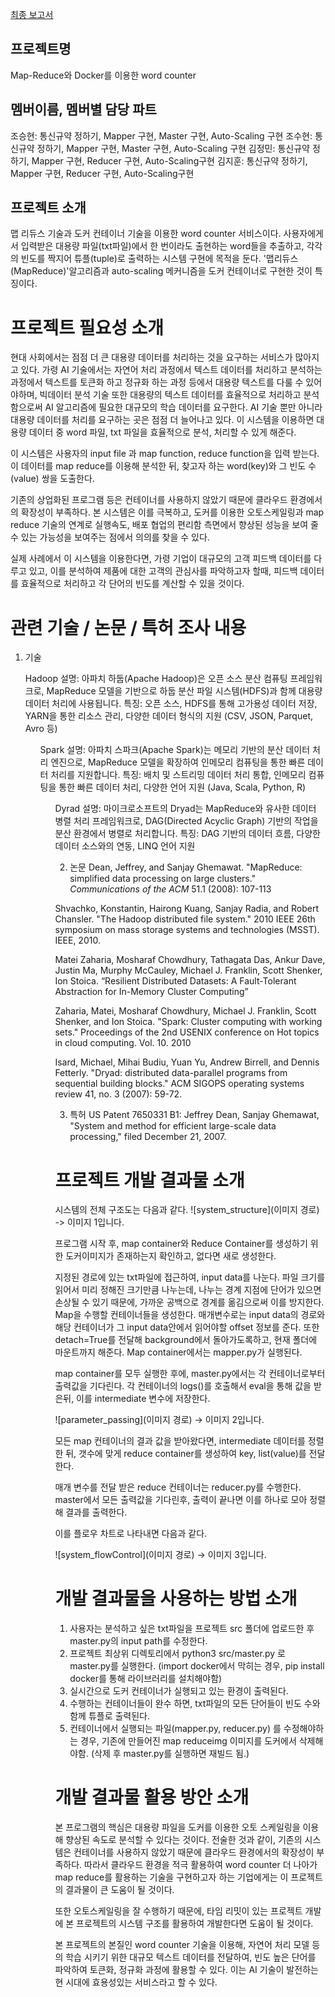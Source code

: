 <u> 최종 보고서 </u>

## 프로젝트명 

Map-Reduce와 Docker를 이용한 word counter

## 멤버이름, 멤버별 담당 파트 

조승현: 통신규약 정하기, Mapper 구현, Master 구현, Auto-Scaling 구현 
조수현: 통신규약 정하기, Mapper 구현, Master 구현, Auto-Scaling 구현 
김정민: 통신규약 정하기, Mapper 구현, Reducer 구현, Auto-Scaling구현 
김지훈: 통신규약 정하기, Mapper 구현, Reducer 구현, Auto-Scaling구현 

## 프로젝트 소개

맵 리듀스 기술과 도커 컨테이너 기술을 이용한 word counter 서비스이다.
사용자에게서 입력받은 대용량 파일(txt파일)에서 한 번이라도 출현하는 word들을 추출하고, 각각의 빈도를 짝지어 튜플(tuple)로 출력하는 시스템 구현에 목적을 둔다. '맵리듀스(MapReduce)'알고리즘과 auto-scaling 메커니즘을  도커 컨테이너로 구현한 것이 특징이다.

# 프로젝트 필요성 소개

현대 사회에서는 점점 더 큰 대용량 데이터를 처리하는 것을 요구하는 서비스가 많아지고 있다. 가령 AI 기술에서는 자연어 처리 과정에서 텍스트 데이터를 처리하고 분석하는 과정에서 텍스트를 토큰화 하고 정규화 하는 과정 등에서 대용량 텍스트를 다룰 수 있어야하며, 빅데이터 분석 기술 또한 대용량의 텍스트 데이터를 효율적으로 처리하고 분석함으로써 AI 알고리즘에 필요한 대규모의 학습 데이터를 요구한다. AI 기술 뿐만 아니라 대용량 데이터를 처리를 요구하는 곳은 점점 더 늘어나고 있다. 이 시스템을 이용하면 대용량 데이터 중 word 파일, txt 파일을 효율적으로 분석, 처리할 수 있게 해준다.

이 시스템은 사용자의 input file 과 map function, reduce function을 입력 받는다. 이 데이터를 map reduce를 이용해 분석한 뒤, 찾고자 하는 word(key)와 그 빈도 수(value) 쌍을 도출한다.

기존의 상업화된 프로그램 등은 컨테이너를 사용하지 않았기 때문에 클라우드 환경에서의 확장성이 부족하다. 본 시스템은 이를 극복하고, 도커를 이용한 오토스케일링과 map reduce 기술의 연계로 실행속도, 배포 협업의 편리함 측면에서 향상된 성능을 보여 줄 수 있는 가능성을 보여주는 점에서 의의를 찾을 수 있다.

실제 사례에서 이 시스템을 이용한다면, 가령 기업이 대규모의 고객 피드백 데이터를 다루고 있고, 이를 분석하여 제품에 대한 고객의 관심사를 파악하고자 할때, 피드백 데이터를 효율적으로 처리하고 각 단어의 빈도를 계산할 수 있을 것이다.

# 관련 기술 / 논문 / 특허 조사 내용

1) 기술
<ul> Hadoop
설명: 아파치 하둡(Apache Hadoop)은 오픈 소스 분산 컴퓨팅 프레임워크로, MapReduce 모델을 기반으로 하둡 분산 파일 시스템(HDFS)과 함께 대용량 데이터 처리에 사용됩니다. 특징: 오픈 소스, HDFS를 통해 고가용성 데이터 저장, YARN을 통한 리소스 관리, 다양한 데이터 형식의 지원 (CSV, JSON, Parquet, Avro 등)

<ul> Spark
설명: 아파치 스파크(Apache Spark)는 메모리 기반의 분산 데이터 처리 엔진으로, MapReduce 모델을 확장하여 인메모리 컴퓨팅을 통한 빠른 데이터 처리를 지원합니다. 특징: 배치 및 스트리밍 데이터 처리 통합, 인메모리 컴퓨팅을 통한 빠른 데이터 처리, 다양한 언어 지원 (Java, Scala, Python, R)

<ul> Dyrad
설명: 마이크로소프트의 Dryad는 MapReduce와 유사한 데이터 병렬 처리 프레임워크로, DAG(Directed Acyclic Graph) 기반의 작업을 분산 환경에서 병렬로 처리합니다.
특징: DAG 기반의 데이터 흐름, 다양한 데이터 소스와의 연동, LINQ 언어 지원

2) 논문 
Dean, Jeffrey, and Sanjay Ghemawat. "MapReduce: simplified data processing on large clusters." *Communications of the ACM* 51.1 (2008): 107-113

Shvachko, Konstantin, Hairong Kuang, Sanjay Radia, and Robert Chansler. "The Hadoop distributed file system." 2010 IEEE 26th symposium on mass storage systems and technologies (MSST). IEEE, 2010.

Matei Zaharia, Mosharaf Chowdhury, Tathagata Das, Ankur Dave, Justin Ma, Murphy McCauley, Michael J. Franklin, Scott Shenker, Ion Stoica. “Resilient Distributed Datasets: A Fault-Tolerant Abstraction for In-Memory Cluster Computing”

Zaharia, Matei, Mosharaf Chowdhury, Michael J. Franklin, Scott Shenker, and Ion Stoica. "Spark: Cluster computing with working sets." Proceedings of the 2nd USENIX conference on Hot topics in cloud computing. Vol. 10. 2010

Isard, Michael, Mihai Budiu, Yuan Yu, Andrew Birrell, and Dennis Fetterly. "Dryad: distributed data-parallel programs from sequential building blocks." ACM SIGOPS operating systems review 41, no. 3 (2007): 59-72.

3) 특허
US Patent 7650331 B1: Jeffrey Dean, Sanjay Ghemawat, "System and method for efficient large-scale data processing," filed December 21, 2007.

# 프로젝트 개발 결과물 소개

시스템의 전체 구조도는 다음과 같다.
![system_structure](이미지 경로) -> 이미지 1입니다.

프로그램 시작 후, map container와 Reduce Container를 생성하기 위한 도커이미지가 존재하는지 확인하고, 없다면 새로 생성한다.

지정된 경로에 있는 txt파일에 접근하여, input data를 나눈다. 파일 크기를 읽어서 미리 정해진 크기만큼 나누는데, 나누는 경계 지점에 단어가 있으면 손상될 수 있기 때문에, 가까운 공백으로 경계를 옮김으로써 이를 방지한다.
Map을 수행할 컨테이너들을 생성한다. 매개변수로는 input data의 경로와 해당 컨테이너가 그 input data안에서 읽어야할 offset 정보를 준다. 또한 detach=True를 전달해 background에서 돌아가도록하고, 현재 폴더에 마운트까지 해준다.
Map container에서는 mapper.py가 실행된다.

map container를 모두 실행한 후에, master.py에서는 각 컨테이너로부터 출력값을 기다린다. 각 컨테이너의 logs()를 호출해서 eval을 통해 값을 받은뒤, 이를 intermediate 변수에 저장한다.

![parameter_passing](이미지 경로) -> 이미지 2입니다.

모든 map 컨테이너의 결과 값을 받아왔다면, intermediate 데이터를 정렬한 뒤, 갯수에 맞게 reduce container를 생성하여 key, list(value)를 전달한다. 


매개 변수를 전달 받은 reduce 컨테이너는 reducer.py를 수행한다. master에서 모든 출력값을 기다린후, 출력이 끝나면 이를 하나로 모아 정렬해 결과를 출력한다. 



이를 플로우 차트로 나타내면 다음과 같다.

![system_flowControl](이미지 경로) -> 이미지 3입니다.




# 개발 결과물을 사용하는 방법 소개

1. 사용자는 분석하고 싶은 txt파일을 프로젝트 src 폴더에 업로드한 후 master.py의 input path를 수정한다.
2. 프로젝트 최상위 디렉토리에서 python3 src/master.py 로 master.py를 실행한다. (import docker에서 막히는 경우, pip install docker를 통해 라이브러리를 설치해야함)
3. 실시간으로 도커 컨테이너가 실행되고 있는 환경이 출력된다. 
4. 수행하는 컨테이너들이 완수 하면, txt파일의 모든 단어들이 빈도 수와 함께 튜플로 출력된다.
5. 컨테이너에서 실행되는 파일(mapper.py, reducer.py) 를 수정해야하는 경우, 기존에 만들어진 map reduceimg 이미지를 도커에서 삭제해야함. (삭제 후 master.py를 실행하면 재빌드 됨.)

# 개발 결과물 활용 방안 소개

본 프로그램의 핵심은 대용량 파일을 도커를 이용한 오토 스케일링을 이용해 향상된 속도로 분석할 수 있다는 것이다.
전술한 것과 같이, 기존의 시스템은 컨테이너를 사용하지 않았기 때문에 클라우드 환경에서의 확장성이 부족하다. 따라서 클라우드 환경을 적극 활용하여 word counter 더 나아가 map reduce를 활용하는 기술을 구현하고자 하는 기업에게는 이 프로젝트의 결과물이 큰 도움이 될 것이다. 

또한 오토스케일링을 잘 수행하기 때문에, 타임 리밋이 있는 프로젝트 개발에 본 프로젝트의 시스템 구조를 활용하여 개발한다면 도움이 될 것이다. 

본 프로젝트의 본질인 word counter 기술을 이용해, 자연어 처리 모델 등의 학습 시키기 위한 대규모 텍스트 데이터를 전달하여, 빈도 높은 단어를 파악하여 토큰화, 정규화 과정에 활용할 수 있다. 이는 AI 기술이 발전하는 현 시대에 효용성있는 서비스라고 할 수 있다.
